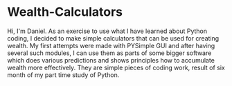 # Wealth-Calculators
Hi,
I'm Daniel. 
As an exercise to use what I have learned about Python coding, I decided to make simple calculators that can be used for creating wealth. My first attempts were made with PYSimple GUI and after having several such modules, I can use them as parts of some bigger software which does various predictions and shows principles how to accumulate wealth more effectively. They are simple pieces of coding work, result of six month of my part time study of Python.   
